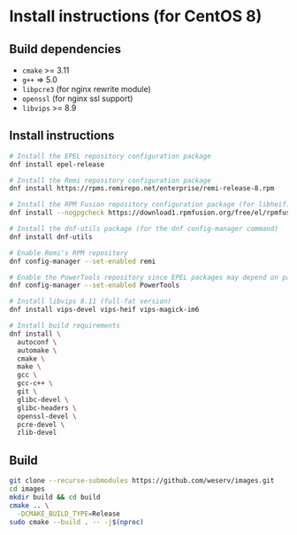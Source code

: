 # Install instructions (for CentOS 8)

## Build dependencies

 * `cmake` >= 3.11
 * `g++` => 5.0
 * `libpcre3` (for nginx rewrite module)
 * `openssl` (for nginx ssl support)
 * `libvips` >= 8.9

## Install instructions

```bash
# Install the EPEL repository configuration package
dnf install epel-release

# Install the Remi repository configuration package
dnf install https://rpms.remirepo.net/enterprise/remi-release-8.rpm

# Install the RPM Fusion repository configuration package (for libheif)
dnf install --nogpgcheck https://download1.rpmfusion.org/free/el/rpmfusion-free-release-8.noarch.rpm

# Install the dnf-utils package (for the dnf config-manager command)
dnf install dnf-utils

# Enable Remi's RPM repository
dnf config-manager --set-enabled remi

# Enable the PowerTools repository since EPEL packages may depend on packages from it
dnf config-manager --set-enabled PowerTools

# Install libvips 8.11 (full-fat version)
dnf install vips-devel vips-heif vips-magick-im6

# Install build requirements
dnf install \
  autoconf \
  automake \
  cmake \
  make \
  gcc \
  gcc-c++ \
  git \
  glibc-devel \
  glibc-headers \
  openssl-devel \
  pcre-devel \
  zlib-devel
```

## Build

```bash
git clone --recurse-submodules https://github.com/weserv/images.git
cd images
mkdir build && cd build
cmake .. \
  -DCMAKE_BUILD_TYPE=Release
sudo cmake --build . -- -j$(nproc)
```
